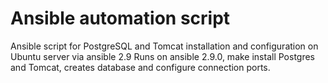# Ansible automation script
Ansible script for PostgreSQL and Tomcat installation and configuration on Ubuntu server via ansible 2.9
Runs on ansible 2.9.0, make install Postgres and Tomcat, creates database and configure connection ports.
